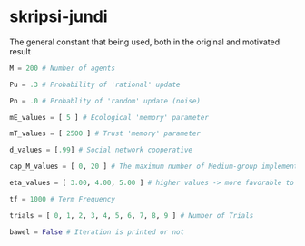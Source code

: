 # skripsi-jundi
The general constant that being used, both in the original and motivated result

```python
M = 200 # Number of agents

Pu = .3 # Probability of 'rational' update

Pn = .0 # Probablity of 'random' update (noise)

mE_values = [ 5 ] # Ecological 'memory' parameter

mT_values = [ 2500 ] # Trust 'memory' parameter

d_values = [.99] # Social network cooperative

cap_M_values = [ 0, 20 ] # The maximum number of Medium-group implements

eta_values = [ 3.00, 4.00, 5.00 ] # higher values -> more favorable to Large-group hunting

tf = 1000 # Term Frequency

trials = [ 0, 1, 2, 3, 4, 5, 6, 7, 8, 9 ] # Number of Trials

bawel = False # Iteration is printed or not
```
